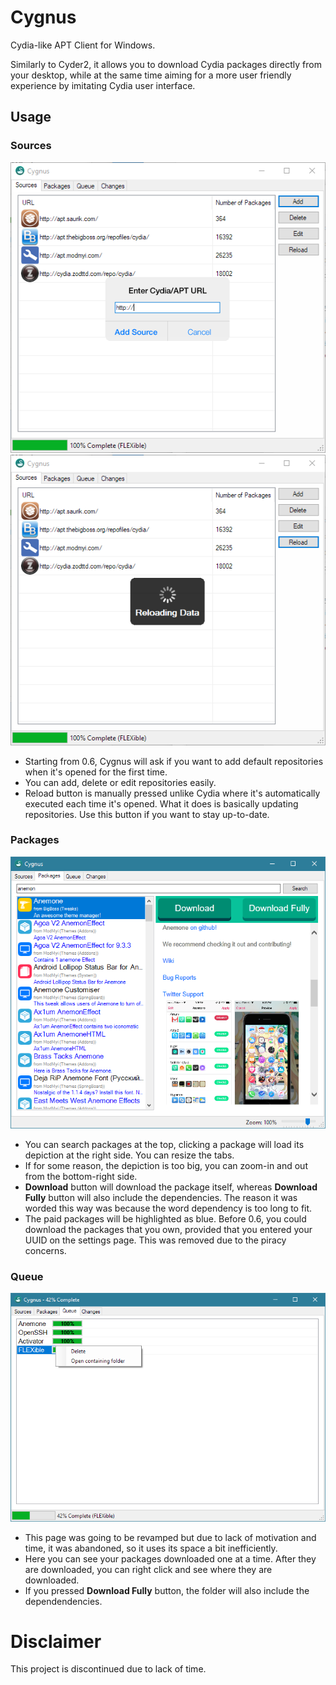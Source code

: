 # Cygnus

Cydia-like APT Client for Windows.

Similarly to Cyder2, it allows you to download Cydia packages directly from your desktop, while at the same time aiming for a more user friendly experience by imitating Cydia user interface.

## Usage

### Sources

![Sources](screenshots/repos.PNG)
![Reloading Data](screenshots/reloading.PNG)

+ Starting from 0.6, Cygnus will ask if you want to add default repositories when it's opened for the first time.
+ You can add, delete or edit repositories easily.
+ Reload button is manually pressed unlike Cydia where it's automatically executed each time it's opened. What it does is basically updating repositories. Use this button if you want to stay up-to-date.

### Packages

![Packages](screenshots/anemone.PNG)

+ You can search packages at the top, clicking a package will load its depiction at the right side. You can resize the tabs.
+ If for some reason, the depiction is too big, you can zoom-in and out from the bottom-right side.
+ **Download** button will download the package itself, whereas **Download Fully** button will also include the dependencies. The reason it was worded this way was because the word dependency is too long to fit.
+ The paid packages will be highlighted as blue. Before 0.6, you could download the packages that you own, provided that you entered your UUID on the settings page. This was removed due to the piracy concerns.

### Queue

![Queue](screenshots/queue.PNG)

+ This page was going to be revamped but due to lack of motivation and time, it was abandoned, so it uses its space a bit inefficiently.
+ Here you can see your packages downloaded one at a time. After they are downloaded, you can right click and see where they are downloaded.
+ If you pressed **Download Fully** button, the folder will also include the dependendencies.

# Disclaimer

This project is discontinued due to lack of time.